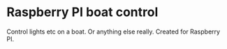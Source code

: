 # Raspberry PI boat control

Control lights etc on a boat. Or anything else really.
Created for Raspberry PI.

